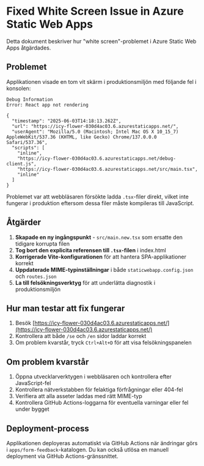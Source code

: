 # Fixed White Screen Issue in Azure Static Web Apps

Detta dokument beskriver hur "white screen"-problemet i Azure Static Web Apps åtgärdades.

## Problemet

Applikationen visade en tom vit skärm i produktionsmiljön med följande fel i konsolen:
```
Debug Information
Error: React app not rendering

{
  "timestamp": "2025-06-03T14:18:13.262Z",
  "url": "https://icy-flower-030d4ac03.6.azurestaticapps.net/",
  "userAgent": "Mozilla/5.0 (Macintosh; Intel Mac OS X 10_15_7) AppleWebKit/537.36 (KHTML, like Gecko) Chrome/137.0.0.0 Safari/537.36",
  "scripts": [
    "inline",
    "https://icy-flower-030d4ac03.6.azurestaticapps.net/debug-client.js",
    "https://icy-flower-030d4ac03.6.azurestaticapps.net/src/main.tsx",
    "inline"
  ]
}
```

Problemet var att webbläsaren försökte ladda `.tsx`-filer direkt, vilket inte fungerar i produktion eftersom dessa filer måste kompileras till JavaScript.

## Åtgärder

1. **Skapade en ny ingångspunkt** - `src/main.new.tsx` som ersatte den tidigare korrupta filen
2. **Tog bort den explicita referensen till `.tsx`-filen** i index.html
3. **Korrigerade Vite-konfigurationen** för att hantera SPA-applikationer korrekt
4. **Uppdaterade MIME-typinställningar** i både `staticwebapp.config.json` och `routes.json`
5. **La till felsökningsverktyg** för att underlätta diagnostik i produktionsmiljön

## Hur man testar att fix fungerar

1. Besök [https://icy-flower-030d4ac03.6.azurestaticapps.net/](https://icy-flower-030d4ac03.6.azurestaticapps.net/)
2. Kontrollera att både `/se` och `/en` sidor laddar korrekt
3. Om problem kvarstår, tryck `Ctrl+Alt+D` för att visa felsökningspanelen

## Om problem kvarstår

1. Öppna utvecklarverktygen i webbläsaren och kontrollera efter JavaScript-fel
2. Kontrollera nätverkstabben för felaktiga förfrågningar eller 404-fel
3. Verifiera att alla asseter laddas med rätt MIME-typ
4. Kontrollera GitHub Actions-loggarna för eventuella varningar eller fel under bygget

## Deployment-process

Applikationen deployeras automatiskt via GitHub Actions när ändringar görs i `apps/form-feedback`-katalogen. Du kan också utlösa en manuell deployment via GitHub Actions-gränssnittet.
